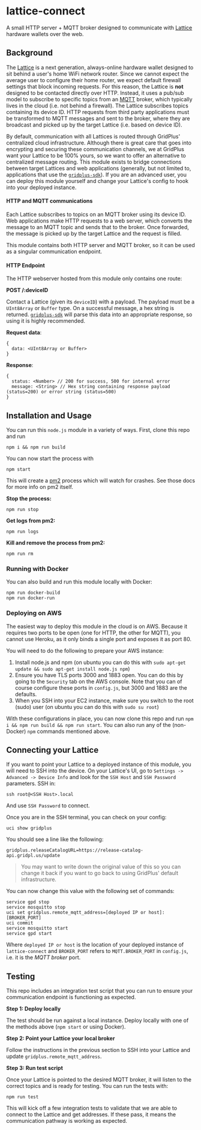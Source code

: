 # lattice-connect
A small HTTP server + MQTT broker designed to communicate with [Lattice](https://gridplus.io/lattice) hardware wallets over the web.

## Background

The [Lattice](https://gridplus.io/lattice) is a next generation, always-online hardware wallet designed to sit behind a user's home WiFi network router. Since we cannot expect the average user to configure their home router, we expect default firewall settings that block incoming requests. For this reason, the Lattice is **not** designed to be contacted directly over HTTP. Instead, it uses a pub/sub model to subscribe to specific topics from an [MQTT](https://mqtt.org/) broker, which typically lives in the cloud (i.e. not behind a firewall). The Lattice subscribes topics containing its device ID. HTTP requests from third party applications must be transformed to MQTT messages and sent to the broker, where they are broadcast and picked up by the target Lattice (i.e. based on device ID).

By default, communication with all Lattices is routed through GridPlus' centralized cloud infrastructure. Although there is great care that goes into encrypting and securing these communication channels, we at GridPlus want your Lattice to be 100% yours, so we want to offer an alternative to centralized message routing. This module exists to bridge connections between target Lattices and web applications (generally, but not limited to, applications that use the [`gridplus-sdk`](https://github.com/GridPlus/gridplus-sdk)). If you are an advanced user, you can deploy this module yourself and change your Lattice's config to hook into your deployed instance.

#### HTTP and MQTT communications

Each Lattice subscribes to topics on an MQTT broker using its device ID. Web applications make HTTP requests to a web server, which converts the message to an MQTT topic and sends that to the broker. Once forwarded, the message is picked up by the target Lattice and the request is filled. 

This module contains both HTTP server and MQTT broker, so it can be used as a singular communication endpoint.

#### HTTP Endpoint

The HTTP webserver hosted from this module only contains one route:

**POST /:deviceID**

Contact a Lattice (given its `deviceID`) with a payload. The payload must be a `UInt8Array` or `Buffer` type. On a successful message, a hex string is returned. [`gridplus-sdk`](https://github.com/GridPlus/gridplus-sdk) will parse this data into an appropriate response, so using it is highly recommended.

**Request data**:

```
{
  data: <UInt8Array or Buffer>
}
```

**Response**:

```
{
  status: <Number> // 200 for success, 500 for internal error
  message: <String> // Hex string containing response payload (status=200) or error string (status=500)
}
```

## Installation and Usage

You can run this `node.js` module in a variety of ways. First, clone this repo and run 

```
npm i && npm run build
```

You can now start the process with

```
npm start
```

This will create a [pm2](https://pm2.io/) process which will watch for crashes. See those docs for more info on pm2 itself.

**Stop the process:**

```
npm run stop
```

**Get logs from pm2:**

```
npm run logs
```

**Kill and remove the process from pm2:**

```
npm run rm
```


### Running with Docker

You can also build and run this module locally with Docker:

```
npm run docker-build
npm run docker-run
```

### Deploying on AWS

The easiest way to deploy this module in the cloud is on AWS. Because it requires two ports to be open (one for HTTP, the other for MQTT), you cannot use Heroku, as it only binds a single port and exposes it as port 80.

You will need to do the following to prepare your AWS instance:

1. Install node.js and npm (on ubuntu you can do this with `sudo apt-get update && sudo apt-get install node.js npm`)
2. Ensure you have TLS ports 3000 and 1883 open. You can do this by going to the `Security` tab on the AWS console. Note that you can of course configure these ports in `config.js`, but 3000 and 1883 are the defaults.
3. When you SSH into your EC2 instance, make sure you switch to the root (sudo) user (on ubuntu you can do this with `sudo su root`)

With these configurations in place, you can now clone this repo and run `npm i && npm run build && npm run start`. You can also run any of the (non-Docker) `npm` commands mentioned above.

## Connecting your Lattice

If you want to point your Lattice to a deployed instance of this module, you will need to SSH into the device. On your Lattice's UI, go to `Settings -> Advanced -> Device Info` and look for the `SSH Host` and `SSH Password` parameters. SSH in:

```
ssh root@<SSH Host>.local
```

And use `SSH Password` to connect.

Once you are in the SSH terminal, you can check on your config:

```
uci show gridplus
```

You should see a line like the following:

```
gridplus.releaseCatalogURL=https://release-catalog-api.gridpl.us/update
```

> You may want to write down the original value of this so you can change it back if you want to go back to using GridPlus' default infrastructure.

You can now change this value with the following set of commands:

```
service gpd stop
service mosquitto stop
uci set gridplus.remote_mqtt_address=[deployed IP or host]:[BROKER_PORT]
uci commit
service mosquitto start
service gpd start
```

Where `deployed IP or host` is the location of your deployed instance of `lattice-connect` and `BROKER_PORT` refers to `MQTT.BROKER_PORT` in `config.js`, i.e. it is the *MQTT broker* port.


## Testing

This repo includes an integration test script that you can run to ensure your communication endpoint is functioning as expected.

**Step 1: Deploy locally**

The test should be run against a local instance. Deploy locally with one of the methods above (`npm start` or using Docker).

**Step 2: Point your Lattice your local broker**

Follow the instructions in the previous section to SSH into your Lattice and update `gridplus.remote_mqtt_address`.

**Step 3: Run test script**

Once your Lattice is pointed to the desired MQTT broker, it will listen to the correct topics and is ready for testing. You can run the tests with:

```
npm run test
```

This will kick off a few integration tests to validate that we are able to connect to the Lattice and get addresses. If these pass, it means the communication pathway is working as expected.
